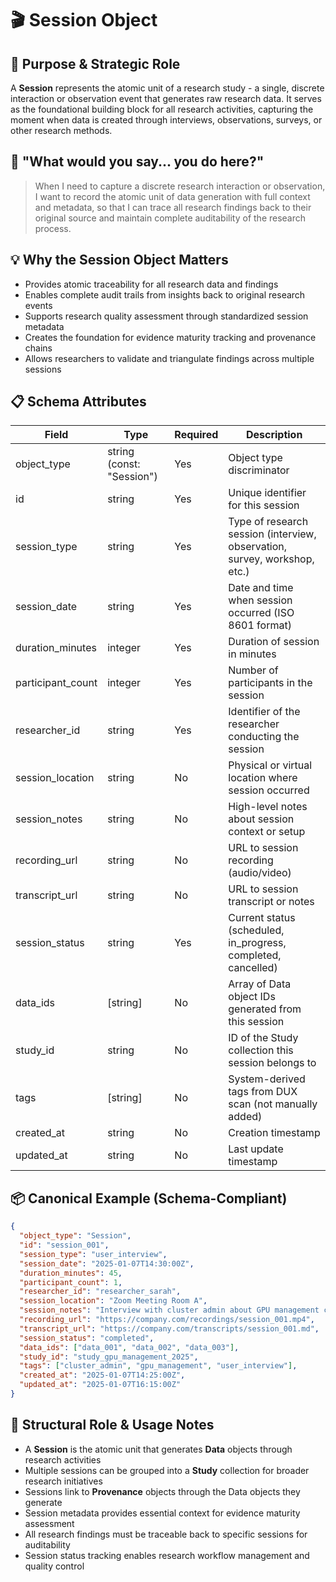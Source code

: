 # 🎬 Session Object

## 🎯 Purpose & Strategic Role
A **Session** represents the atomic unit of a research study - a single, discrete interaction or observation event that generates raw research data. It serves as the foundational building block for all research activities, capturing the moment when data is created through interviews, observations, surveys, or other research methods.

## 🧠 "What would you say... you do here?"
> When I need to capture a discrete research interaction or observation, I want to record the atomic unit of data generation with full context and metadata, so that I can trace all research findings back to their original source and maintain complete auditability of the research process.

## 💡 Why the Session Object Matters
- Provides atomic traceability for all research data and findings
- Enables complete audit trails from insights back to original research events
- Supports research quality assessment through standardized session metadata
- Creates the foundation for evidence maturity tracking and provenance chains
- Allows researchers to validate and triangulate findings across multiple sessions

## 📋 Schema Attributes
| Field               | Type                           | Required | Description                                                                                  |
|---------------------|--------------------------------|----------|----------------------------------------------------------------------------------------------|
| object_type         | string (const: "Session")      | Yes      | Object type discriminator                                                                    |
| id                  | string                         | Yes      | Unique identifier for this session                                                           |
| session_type        | string                         | Yes      | Type of research session (interview, observation, survey, workshop, etc.)                   |
| session_date        | string                         | Yes      | Date and time when session occurred (ISO 8601 format)                                       |
| duration_minutes    | integer                        | Yes      | Duration of session in minutes                                                               |
| participant_count   | integer                        | Yes      | Number of participants in the session                                                        |
| researcher_id       | string                         | Yes      | Identifier of the researcher conducting the session                                         |
| session_location    | string                         | No       | Physical or virtual location where session occurred                                         |
| session_notes       | string                         | No       | High-level notes about session context or setup                                              |
| recording_url       | string                         | No       | URL to session recording (audio/video)                                                       |
| transcript_url      | string                         | No       | URL to session transcript or notes                                                           |
| session_status      | string                         | Yes      | Current status (scheduled, in_progress, completed, cancelled)                               |
| data_ids            | [string]                       | No       | Array of Data object IDs generated from this session                                        |
| study_id            | string                         | No       | ID of the Study collection this session belongs to                                          |
| tags                | [string]                       | No       | System-derived tags from DUX scan (not manually added)                                      |
| created_at          | string                         | No       | Creation timestamp                                                                           |
| updated_at          | string                         | No       | Last update timestamp                                                                        |

## 📦 Canonical Example (Schema-Compliant)
```json
{
  "object_type": "Session",
  "id": "session_001",
  "session_type": "user_interview",
  "session_date": "2025-01-07T14:30:00Z",
  "duration_minutes": 45,
  "participant_count": 1,
  "researcher_id": "researcher_sarah",
  "session_location": "Zoom Meeting Room A",
  "session_notes": "Interview with cluster admin about GPU management challenges",
  "recording_url": "https://company.com/recordings/session_001.mp4",
  "transcript_url": "https://company.com/transcripts/session_001.md",
  "session_status": "completed",
  "data_ids": ["data_001", "data_002", "data_003"],
  "study_id": "study_gpu_management_2025",
  "tags": ["cluster_admin", "gpu_management", "user_interview"],
  "created_at": "2025-01-07T14:25:00Z",
  "updated_at": "2025-01-07T16:15:00Z"
}
```

## 🔗 Structural Role & Usage Notes
- A **Session** is the atomic unit that generates **Data** objects through research activities
- Multiple sessions can be grouped into a **Study** collection for broader research initiatives
- Sessions link to **Provenance** objects through the Data objects they generate
- Session metadata provides essential context for evidence maturity assessment
- All research findings must be traceable back to specific sessions for auditability
- Session status tracking enables research workflow management and quality control 